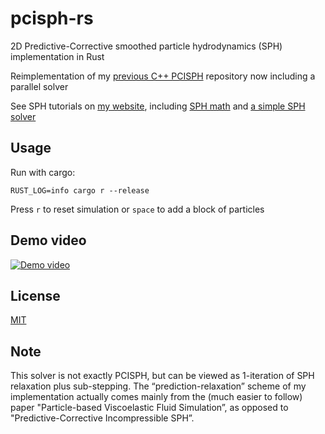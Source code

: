 # pcisph-rs
2D Predictive-Corrective smoothed particle hydrodynamics (SPH) implementation in Rust

Reimplementation of my [previous C++ PCISPH](https://github.com/cerrno/pcisph) repository now including a parallel solver

See SPH tutorials on [my website](https://lucasschuermann.com/writing), including [SPH math](https://lucasschuermann.com/writing/particle-based-fluid-simulation) and [a simple SPH solver](https://lucasschuermann.com/writing/implementing-sph-in-2d)

## Usage
Run with cargo:
```
RUST_LOG=info cargo r --release
```
Press `r` to reset simulation or `space` to add a block of particles

## Demo video
[![Demo video](http://img.youtube.com/vi/_Kxp5dJ7HM8/0.jpg)](http://www.youtube.com/watch?v=_Kxp5dJ7HM8 "Predictive-Corrective Incompressible SPH")

## License
[MIT](https://lucasschuermann.com/license.txt)

## Note
This solver is not exactly PCISPH, but can be viewed as 1-iteration of SPH relaxation plus sub-stepping. The “prediction-relaxation” scheme of my implementation actually comes mainly from the (much easier to follow) paper "Particle-based Viscoelastic Fluid Simulation”, as opposed to "Predictive-Corrective Incompressible SPH”.
